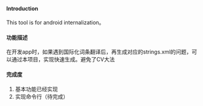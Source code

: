 #### Introduction
This tool is for android internalization。

#### 功能描述
在开发app时，如果遇到国际化词条翻译后，再生成对应的strings.xml的问题，可以通过本项目，实现快速生成。避免了CV大法

#### 完成度
1. 基本功能已经实现
2. 实现命令行（待完成）
